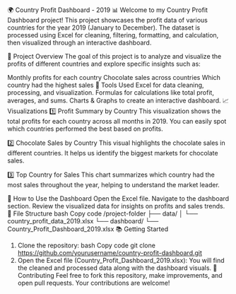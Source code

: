 🌍 Country Profit Dashboard - 2019 📊
Welcome to my Country Profit Dashboard project! This project showcases the profit data of various countries for the year 2019 (January to December). The dataset is processed using Excel for cleaning, filtering, formatting, and calculation, then visualized through an interactive dashboard.

🚀 Project Overview
The goal of this project is to analyze and visualize the profits of different countries and explore specific insights such as:

Monthly profits for each country
Chocolate sales across countries
Which country had the highest sales
🧰 Tools Used
Excel for data cleaning, processing, and visualization.
Formulas for calculations like total profit, averages, and sums.
Charts & Graphs to create an interactive dashboard.
📈 Visualizations
1️⃣ Profit Summary by Country
This visualization shows the total profits for each country across all months in 2019. You can easily spot which countries performed the best based on profits.


2️⃣ Chocolate Sales by Country
This visual highlights the chocolate sales in different countries. It helps us identify the biggest markets for chocolate sales.


3️⃣ Top Country for Sales
This chart summarizes which country had the most sales throughout the year, helping to understand the market leader.


🔄 How to Use the Dashboard
Open the Excel file.
Navigate to the dashboard section.
Review the visualized data for insights on profits and sales trends.
📁 File Structure
bash
Copy code
/project-folder
    ├── data/
    │   └── country_profit_data_2019.xlsx
    └── dashboard/
        └── Country_Profit_Dashboard_2019.xlsx
📚 Getting Started
1. Clone the repository:
bash
Copy code
git clone https://github.com/yourusername/country-profit-dashboard.git
2. Open the Excel file (Country_Profit_Dashboard_2019.xlsx):
You will find the cleaned and processed data along with the dashboard visuals.
🤝 Contributing
Feel free to fork this repository, make improvements, and open pull requests. Your contributions are welcome!

